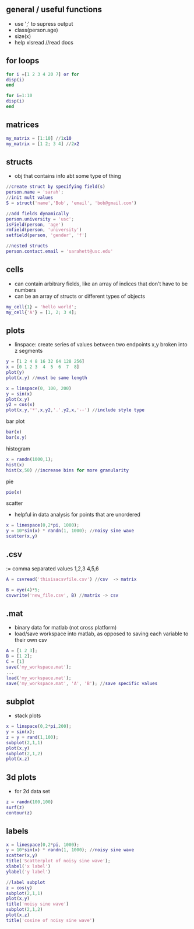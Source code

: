 ## general / useful functions
- use ';' to supress output
- class(person.age)
- size(x)
- help xlsread //read docs

## for loops
```matlab
for i =[1 2 3 4 20 7] or for
disp(i)
end

for i=1:10
disp(i)
end
```


## matrices
``` matlab
my_matrix = [1:10] //1x10 
my_matrix = [1 2; 3 4] //2x2
```

## structs
- obj that contains info abt some type of thing
``` matlab
//create struct by specifying field(s)
person.name = 'sarah';
//init mult values
S = struct('name','Bob', 'email', 'bob@gmail.com')

//add fields dynamically
person.university = 'usc';
isField(person, 'age')
rmfield(person, 'university')
setfield(person, 'gender', 'f')

//nested structs
person.contact.email = 'sarahett@usc.edu'
```

## cells
- can contain arbitrary fields, like an array of indices that don't have to be numbers
- can be an array of structs or different types of objects
``` matlab
my_cell{1} = 'hello world';
my_cell{'A'} = [1, 2; 3 4];
```

## plots
- linspace: create series of values between two endpoints x,y broken into z segments 
```matlab
y = [1 2 4 8 16 32 64 128 256]
x = [0 1 2 3  4  5  6  7  8]
plot(y)
plot(x,y) //must be same length

x = linspace(0, 100, 200)
y = sin(x)
plot(x,y)
y2 = cos(x)
plot(x,y,'*',x,y2,'.',y2,x,'--') //include style type
```
bar plot
```matlab
bar(x)
bar(x,y)
```
histogram
```matlab
x = randn(1000,1);
hist(x)
hist(x,50) //increase bins for more granularity
```
pie
```matlab
pie(x)
```
scatter
- helpful in data analysis for points that are unordered
```matlab
x = linespace(0,2*pi, 1000);
y = 10*sin(x) * randn(1, 1000); //noisy sine wave
scatter(x,y)
```

## .csv
:= comma separated values
1,2,3
4,5,6

```matlab
A = csvread('thisisacsvfile.csv') //csv  -> matrix 

B = eye(4)*5;
csvwrite('new_file.csv', B) //matrix -> csv
```

## .mat
- binary data for matlab (not cross platform)
- load/save workspace into matlab, as opposed to saving each variable to their own csv
```matlab
A = [1 2 3];
B = [1 2];
C = [1]
save('my_workspace.mat');
...
load('my_workspace.mat');
save('my_workspace.mat', 'A', 'B'); //save specific values
```

## subplot
- stack plots
```matlab
x = linspace(0,2*pi,200);
y = sin(x);
z = y + rand(1,100);
subplot(2,1,1)
plot(x,y)
subplot(2,1,2)
plot(x,z)
```

## 3d plots
- for 2d data set
```matlab
z = randn(100,100)
surf(z)
contour(z)
```

## labels
```matlab
x = linespace(0,2*pi, 1000);
y = 10*sin(x) * randn(1, 1000); //noisy sine wave
scatter(x,y)
title('Scatterplot of noisy sine wave');
xlabel('x label')
ylabel('y label')

//label subplot
z = cos(y)
subplot(2,1,1)
plot(x,y)
title('noisy sine wave')
subplot(2,1,2)
plot(x,z)
title('cosine of noisy sine wave')
```
